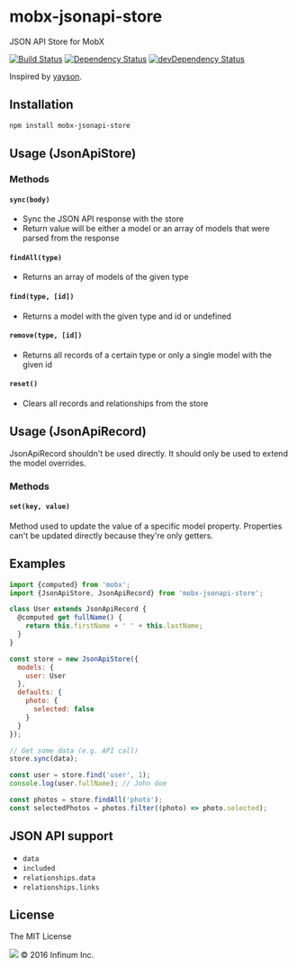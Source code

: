 # mobx-jsonapi-store
JSON API Store for MobX

[![Build Status](https://travis-ci.org/infinum/mobx-jsonapi-store.svg?branch=master)](https://travis-ci.org/infinum/mobx-jsonapi-store)
[![Dependency Status](https://david-dm.org/infinum/mobx-jsonapi-store.svg)](https://david-dm.org/infinum/mobx-jsonapi-store)
[![devDependency Status](https://david-dm.org/infinum/mobx-jsonapi-store/dev-status.svg)](https://david-dm.org/infinum/mobx-jsonapi-store#info=devDependencies)

Inspired by [yayson](https://github.com/confetti/yayson).

## Installation

```bash
npm install mobx-jsonapi-store
```

## Usage (JsonApiStore)

### Methods

#### `sync(body)`
* Sync the JSON API response with the store
* Return value will be either a model or an array of models that were parsed from the response

#### `findAll(type)`
* Returns an array of models of the given type

#### `find(type, [id])`
* Returns a model with the given type and id or undefined

#### `remove(type, [id])`
* Returns all records of a certain type or only a single model with the given id

#### `reset()`
* Clears all records and relationships from the store

## Usage (JsonApiRecord)

JsonApiRecord shouldn't be used directly. It should only be used to extend the model overrides.

### Methods

#### `set(key, value)`

Method used to update the value of a specific model property. Properties can't be updated directly because they're only getters.

## Examples

```javascript
import {computed} from 'mobx';
import {JsonApiStore, JsonApiRecord} from 'mobx-jsonapi-store';

class User extends JsonApiRecord {
  @computed get fullName() {
    return this.firstName + ' ' + this.lastName;
  }
}

const store = new JsonApiStore({
  models: {
    user: User
  },
  defaults: {
    photo: {
      selected: false
    }
  }
});

// Get some data (e.g. API call)
store.sync(data);

const user = store.find('user', 1);
console.log(user.fullName); // John doe

const photos = store.findAll('photo');
const selectedPhotos = photos.filter((photo) => photo.selected);
```

## JSON API support
* `data`
* `included`
* `relationships.data`
* `relationships.links`

## License

The MIT License

![](https://assets.infinum.co/assets/brand-logo-9e079bfa1875e17c8c1f71d1fee49cf0.svg) © 2016 Infinum Inc.
